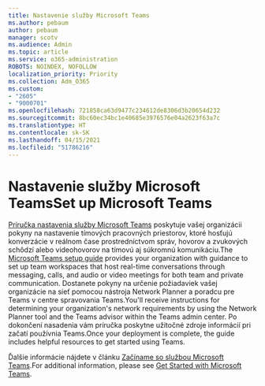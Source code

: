```yaml
---
title: Nastavenie služby Microsoft Teams
ms.author: pebaum
author: pebaum
manager: scotv
ms.audience: Admin
ms.topic: article
ms.service: o365-administration
ROBOTS: NOINDEX, NOFOLLOW
localization_priority: Priority
ms.collection: Adm_O365
ms.custom:
- "2605"
- "9000701"
ms.openlocfilehash: 721858ca63d9477c234612de8306d3b20654d232
ms.sourcegitcommit: 8bc60ec34bc1e40685e3976576e04a2623f63a7c
ms.translationtype: HT
ms.contentlocale: sk-SK
ms.lasthandoff: 04/15/2021
ms.locfileid: "51786216"
---
```

# <a name="set-up-microsoft-teams"></a><span data-ttu-id="3225c-102">Nastavenie služby Microsoft Teams</span><span class="sxs-lookup"><span data-stu-id="3225c-102">Set up Microsoft Teams</span></span>

<span data-ttu-id="3225c-103">[Príručka nastavenia služby Microsoft Teams](https://aka.ms/teamsguidance) poskytuje vašej organizácii pokyny na nastavenie tímových pracovných priestorov, ktoré hosťujú konverzácie v reálnom čase prostredníctvom správ, hovorov a zvukových schôdzí alebo videohovorov na tímovú aj súkromnú komunikáciu.</span><span class="sxs-lookup"><span data-stu-id="3225c-103">The  [Microsoft Teams setup guide](https://aka.ms/teamsguidance)  provides your organization with guidance to set up team workspaces that host real-time conversations through messaging, calls, and audio or video meetings for both team and private communication.</span></span> <span data-ttu-id="3225c-104">Dostanete pokyny na určenie požiadaviek vašej organizácie na sieť pomocou nástroja Network Planner a poradcu pre Teams v centre spravovania Teams.</span><span class="sxs-lookup"><span data-stu-id="3225c-104">You'll receive instructions for determining your organization's network requirements by using the Network Planner tool and the Teams advisor within the Teams admin center.</span></span> <span data-ttu-id="3225c-105">Po dokončení nasadenia vám príručka poskytne užitočné zdroje informácií pri začatí používnia Teams.</span><span class="sxs-lookup"><span data-stu-id="3225c-105">Once your deployment is complete, the guide includes helpful resources to get started using Teams.</span></span>

<span data-ttu-id="3225c-106">Ďalšie informácie nájdete v článku [Začíname so službou Microsoft Teams](https://docs.microsoft.com/microsoftteams/get-started-with-teams-quick-start).</span><span class="sxs-lookup"><span data-stu-id="3225c-106">For additional information, please see [Get Started with Microsoft Teams](https://docs.microsoft.com/microsoftteams/get-started-with-teams-quick-start).</span></span>
